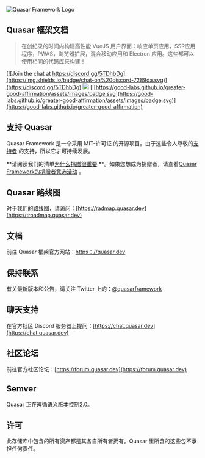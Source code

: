 ![Quasar Framework Logo](https://cdn.quasar.dev/logo-v2/header.png)

## Quasar 框架文档

> 在创纪录的时间内构建高性能 VueJS 用户界面：响应单页应用，SSR应用程序，PWAS，浏览器扩展，混合移动应用和 Electron 应用。这些都可以使用相同的代码库来构建！

[![Join the chat at https://discord.gg/5TDhbDg](https://img.shields.io/badge/chat-on%20discord-7289da.svg)](https://discord.gg/5TDhbDg)
<a href="https://forum.quasar.dev" target="_blank"><img src="https://img.shields.io/badge/community-forum-brightgreen.svg"></a>
[![https://good-labs.github.io/greater-good-affirmation/assets/images/badge.svg](https://good-labs.github.io/greater-good-affirmation/assets/images/badge.svg)](https://good-labs.github.io/greater-good-affirmation)

## 支持 Quasar
Quasar Framework 是一个采用 MIT-许可证 的开源项目。由于这些令人尊敬的[支持者](https://github.com/rstoenescu/quasar-framework/blob/dev/backers.md) 的支持，所以它才可持续发展。

 **请阅读我们的清单[为什么捐赠很重要](https://quasar.dev/why-donate) **。如果您想成为捐赠者，请查看[Quasar Framework的捐赠者竞选活动](https://donate.quasar.dev) 。

## Quasar 路线图

对于我们的路线图，请访问：[https://radmap.quasar.dev](https://troadmap.quasar.dev)

## 文档

前往 Quasar 框架官方网站：[https：//quasar.dev](https://quasar.dev)

## 保持联系

有关最新版本和公告，请关注 Twitter 上的：[@quasarframework](https://twitter.com/quasarframework)

## 聊天支持

在官方社区 Discord 服务器上提问：[https://chat.quasar.dev](https://chat.quasar.dev)

## 社区论坛

前往官方社区论坛：[https://forum.quasar.dev](https://forum.quasar.dev)

## Semver
 Quasar 正在遵循[语义版本控制2.0](https://semver.org/)。

## 许可

此存储库中包含的所有资产都是其各自所有者拥有。Quasar 里所含的这些包不承担任何责任。
